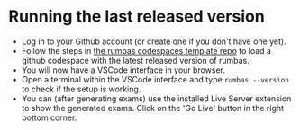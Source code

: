 # Running the last released version

- Log in to your Github account (or create one if you don't have one yet).
- Follow the steps  in [the rumbas codespaces template repo](https://github.com/m8rex/rumbas-codespaces-template) to load a github codespace with the latest released version of rumbas.
- You will now have a VSCode interface in your browser.
- Open a terminal within the VSCode interface and type `rumbas --version` to check if the setup is working.
- You can (after generating exams) use the installed Live Server extension to show the generated exams. Click on the 'Go Live' button in the right bottom corner.

